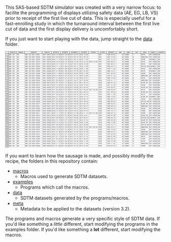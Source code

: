 This SAS-based SDTM simulator was created with a very narrow focus: to facilite the programming of displays utilizing safety data (AE, EG, LB, VS) prior to receipt of the first live cut of data. This is especially useful for a fast-enrolling study in which the turnaround interval between the first live cut of data and the first display delivery is uncomfortably short.

If you just want to start playing with the data, jump straight to the [data](https://github.com/srosanba/sas-sdtm-simulator/tree/master/data) folder. 

![example DM dataset](https://github.com/srosanba/sas-sdtm-simulator/blob/master/img/dm.png)

If you want to learn how the sausage is made, and possibly modify the recipe, the folders in this repository contain:

* [macros](https://github.com/srosanba/sas-sdtm-simulator/tree/master/macros)  
  * Macros used to generate SDTM datasets.
* [examples](https://github.com/srosanba/sas-sdtm-simulator/tree/master/examples)  
  * Programs which call the macros.
* [data](https://github.com/srosanba/sas-sdtm-simulator/tree/master/data)  
  * SDTM datasets generated by the programs/macros.
* [meta](https://github.com/srosanba/sas-sdtm-simulator/tree/master/meta)  
  * Metadata to be applied to the datasets (version 3.2).

The programs and macros generate a very specific style of SDTM data. If you'd like something a *little* different, start modifying the programs in the examples folder. If you'd like something a **lot** different, start modifying the macros. 
